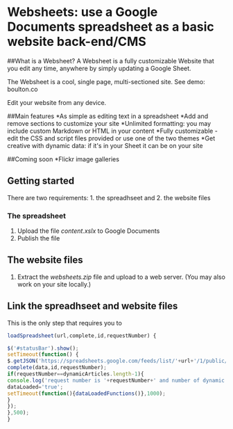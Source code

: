# Websheets: use a Google Documents spreadsheet as a basic website back-end/CMS

##What is a Websheet?
A Websheet is a fully customizable Website that you edit any time, anywhere by simply updating a Google Sheet. 

The Websheet is a cool, single page, multi-sectioned site. See demo: boulton.co

Edit your website from any device.

##Main features
*As simple as editing text in a spreadsheet
*Add and remove sections to customize your site
*Unlimited formatting: you may include custom Markdown or HTML in your content
*Fully customizable - edit the CSS and script files provided or use one of the two themes
*Get creative with dynamic data: if it's in your Sheet it can be on your site

##Coming soon
*Flickr image galleries

## Getting started

There are two requirements: 1. the spreadhseet and 2. the website files
### The spreadsheet
1. Upload the file *content.xslx* to Google Documents
2. Publish the file


## The website files
1. Extract the *websheets.zip* file and upload to a web server. (You may also work on your site locally.)

## Link the spreadhseet and website files
This is the only step that requires you to 

```javascript
loadSpreadsheet(url,complete,id,requestNumber) {

$('#statusBar').show();
setTimeout(function() {
$.getJSON('https://spreadsheets.google.com/feeds/list/'+url+'/1/public/values?alt=json&callback=?').done(function(data) {
complete(data,id,requestNumber);
if(requestNumber==dynamicArticles.length-1){
console.log('request number is '+requestNumber+' and number of dynamic articles minus 1 is, therefore complete\? '+dynamicArticles.length);
dataLoaded='true';
setTimeout(function(){dataLoadedFunctions()},1000);
}
});
},500);
}
```
